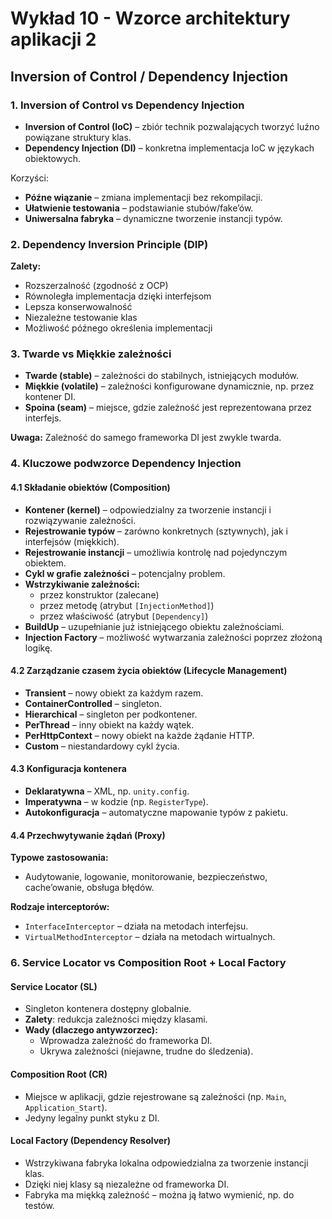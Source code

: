 # Wykład 10 - Wzorce architektury aplikacji 2

## Inversion of Control / Dependency Injection

### 1. Inversion of Control vs Dependency Injection

- **Inversion of Control (IoC)** – zbiór technik pozwalających tworzyć luźno powiązane struktury klas.
- **Dependency Injection (DI)** – konkretna implementacja IoC w językach obiektowych.

Korzyści:
- **Późne wiązanie** – zmiana implementacji bez rekompilacji.
- **Ułatwienie testowania** – podstawianie stubów/fake’ów.
- **Uniwersalna fabryka** – dynamiczne tworzenie instancji typów.

### 2. Dependency Inversion Principle (DIP)

**Zalety:**
- Rozszerzalność (zgodność z OCP)
- Równoległa implementacja dzięki interfejsom
- Lepsza konserwowalność
- Niezależne testowanie klas
- Możliwość późnego określenia implementacji

### 3. Twarde vs Miękkie zależności

- **Twarde (stable)** – zależności do stabilnych, istniejących modułów.
- **Miękkie (volatile)** – zależności konfigurowane dynamicznie, np. przez kontener DI.
- **Spoina (seam)** – miejsce, gdzie zależność jest reprezentowana przez interfejs.

**Uwaga:** Zależność do samego frameworka DI jest zwykle twarda.

### 4. Kluczowe podwzorce Dependency Injection

#### 4.1 Składanie obiektów (Composition)

- **Kontener (kernel)** – odpowiedzialny za tworzenie instancji i rozwiązywanie zależności.
- **Rejestrowanie typów** – zarówno konkretnych (sztywnych), jak i interfejsów (miękkich).
- **Rejestrowanie instancji** – umożliwia kontrolę nad pojedynczym obiektem.
- **Cykl w grafie zależności** – potencjalny problem.
- **Wstrzykiwanie zależności:**
  - przez konstruktor (zalecane)
  - przez metodę (atrybut `[InjectionMethod]`)
  - przez właściwość (atrybut `[Dependency]`)
- **BuildUp** – uzupełnianie już istniejącego obiektu zależnościami.
- **Injection Factory** – możliwość wytwarzania zależności poprzez złożoną logikę.

#### 4.2 Zarządzanie czasem życia obiektów (Lifecycle Management)

- **Transient** – nowy obiekt za każdym razem.
- **ContainerControlled** – singleton.
- **Hierarchical** – singleton per podkontener.
- **PerThread** – inny obiekt na każdy wątek.
- **PerHttpContext** – nowy obiekt na każde żądanie HTTP.
- **Custom** – niestandardowy cykl życia.

#### 4.3 Konfiguracja kontenera

- **Deklaratywna** – XML, np. `unity.config`.
- **Imperatywna** – w kodzie (np. `RegisterType`).
- **Autokonfiguracja** – automatyczne mapowanie typów z pakietu.

#### 4.4 Przechwytywanie żądań (Proxy)

**Typowe zastosowania:**
- Audytowanie, logowanie, monitorowanie, bezpieczeństwo, cache’owanie, obsługa błędów.

**Rodzaje interceptorów:**
- `InterfaceInterceptor` – działa na metodach interfejsu.
- `VirtualMethodInterceptor` – działa na metodach wirtualnych.

### 6. Service Locator vs Composition Root + Local Factory

#### Service Locator (SL)

- Singleton kontenera dostępny globalnie.
- **Zalety**: redukcja zależności między klasami.
- **Wady (dlaczego antywzorzec):**
  - Wprowadza zależność do frameworka DI.
  - Ukrywa zależności (niejawne, trudne do śledzenia).

#### Composition Root (CR)

- Miejsce w aplikacji, gdzie rejestrowane są zależności (np. `Main`, `Application_Start`).
- Jedyny legalny punkt styku z DI.

#### Local Factory (Dependency Resolver)

- Wstrzykiwana fabryka lokalna odpowiedzialna za tworzenie instancji klas.
- Dzięki niej klasy są niezależne od frameworka DI.
- Fabryka ma miękką zależność – można ją łatwo wymienić, np. do testów.
